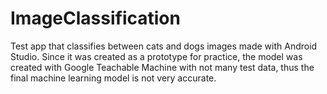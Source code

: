 # ImageClassification

Test app that classifies between cats and dogs images made with Android Studio.
Since it was created as a prototype for practice, the model was created with Google Teachable Machine with not many test data, thus the final machine learning model is not very accurate.
